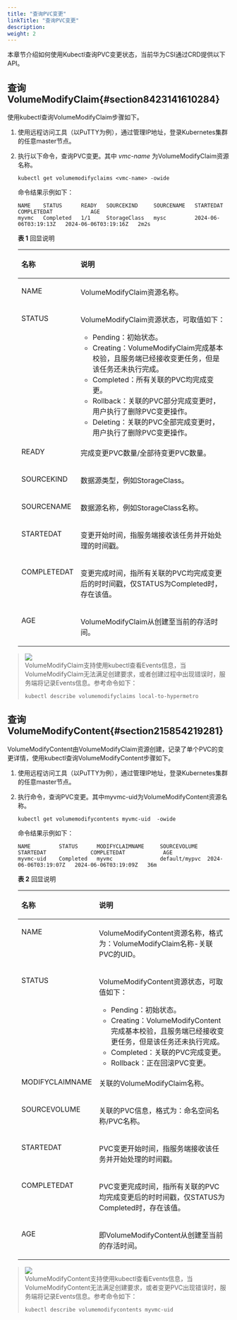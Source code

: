 ```yaml
---
title: "查询PVC变更"
linkTitle: "查询PVC变更"
description: 
weight: 2
---
```


本章节介绍如何使用Kubectl查询PVC变更状态，当前华为CSI通过CRD提供以下API。

## 查询VolumeModifyClaim{#section8423141610284}

使用kubectl查询VolumeModifyClaim步骤如下。

1.  使用远程访问工具（以PuTTY为例），通过管理IP地址，登录Kubernetes集群的任意master节点。
2.  执行以下命令，查询PVC变更。其中  _vmc-name_  为VolumeModifyClaim资源名称。

    ```
    kubectl get volumemodifyclaims <vmc-name> -owide
    ```

    命令结果示例如下：

    ```
    NAME    STATUS      READY   SOURCEKIND     SOURCENAME   STARTEDAT              COMPLETEDAT            AGE
    myvmc   Completed   1/1     StorageClass   mysc         2024-06-06T03:19:13Z   2024-06-06T03:19:16Z   2m2s
    ```

    **表 1**  回显说明

    <a name="table15212002358"></a>
    <table><thead align="left"><tr id="row1212190113511"><th class="cellrowborder" valign="top" width="17.740000000000002%" id="mcps1.2.3.1.1"><p id="p62126013351"><a name="p62126013351"></a><a name="p62126013351"></a>名称</p>
    </th>
    <th class="cellrowborder" valign="top" width="82.26%" id="mcps1.2.3.1.2"><p id="p521215083520"><a name="p521215083520"></a><a name="p521215083520"></a>说明</p>
    </th>
    </tr>
    </thead>
    <tbody><tr id="row182122006353"><td class="cellrowborder" valign="top" width="17.740000000000002%" headers="mcps1.2.3.1.1 "><p id="p1321219018350"><a name="p1321219018350"></a><a name="p1321219018350"></a>NAME</p>
    </td>
    <td class="cellrowborder" valign="top" width="82.26%" headers="mcps1.2.3.1.2 "><p id="p172121408352"><a name="p172121408352"></a><a name="p172121408352"></a>VolumeModifyClaim资源名称。</p>
    </td>
    </tr>
    <tr id="row621260203510"><td class="cellrowborder" valign="top" width="17.740000000000002%" headers="mcps1.2.3.1.1 "><p id="p102121105357"><a name="p102121105357"></a><a name="p102121105357"></a>STATUS</p>
    </td>
    <td class="cellrowborder" valign="top" width="82.26%" headers="mcps1.2.3.1.2 "><p id="p1121211063514"><a name="p1121211063514"></a><a name="p1121211063514"></a>VolumeModifyClaim资源状态，可取值如下：</p>
    <a name="ul1132773514478"></a><a name="ul1132773514478"></a><ul id="ul1132773514478"><li>Pending：初始状态。</li><li>Creating：VolumeModifyClaim完成基本校验，且服务端已经接收变更任务，但是该任务还未执行完成。</li><li>Completed：所有关联的PVC均完成变更。</li><li>Rollback：关联的PVC部分完成变更时，用户执行了删除PVC变更操作。</li><li>Deleting：关联的PVC全部完成变更时，用户执行了删除PVC变更操作。</li></ul>
    </td>
    </tr>
    <tr id="row2212101353"><td class="cellrowborder" valign="top" width="17.740000000000002%" headers="mcps1.2.3.1.1 "><p id="p8212409353"><a name="p8212409353"></a><a name="p8212409353"></a>READY</p>
    </td>
    <td class="cellrowborder" valign="top" width="82.26%" headers="mcps1.2.3.1.2 "><p id="p1221220193511"><a name="p1221220193511"></a><a name="p1221220193511"></a>完成变更PVC数量/全部待变更PVC数量。</p>
    </td>
    </tr>
    <tr id="row1421300183510"><td class="cellrowborder" valign="top" width="17.740000000000002%" headers="mcps1.2.3.1.1 "><p id="p16213190103516"><a name="p16213190103516"></a><a name="p16213190103516"></a>SOURCEKIND</p>
    </td>
    <td class="cellrowborder" valign="top" width="82.26%" headers="mcps1.2.3.1.2 "><p id="p52136013518"><a name="p52136013518"></a><a name="p52136013518"></a>数据源类型，例如StorageClass。</p>
    </td>
    </tr>
    <tr id="row20585173813548"><td class="cellrowborder" valign="top" width="17.740000000000002%" headers="mcps1.2.3.1.1 "><p id="p65857385540"><a name="p65857385540"></a><a name="p65857385540"></a>SOURCENAME</p>
    </td>
    <td class="cellrowborder" valign="top" width="82.26%" headers="mcps1.2.3.1.2 "><p id="p11585123815543"><a name="p11585123815543"></a><a name="p11585123815543"></a>数据源名称，例如StorageClass名称。</p>
    </td>
    </tr>
    <tr id="row5936134120543"><td class="cellrowborder" valign="top" width="17.740000000000002%" headers="mcps1.2.3.1.1 "><p id="p4936941165417"><a name="p4936941165417"></a><a name="p4936941165417"></a>STARTEDAT</p>
    </td>
    <td class="cellrowborder" valign="top" width="82.26%" headers="mcps1.2.3.1.2 "><p id="p1493624120545"><a name="p1493624120545"></a><a name="p1493624120545"></a>变更开始时间，指服务端接收该任务并开始处理的时间戳。</p>
    </td>
    </tr>
    <tr id="row1410514475419"><td class="cellrowborder" valign="top" width="17.740000000000002%" headers="mcps1.2.3.1.1 "><p id="p9106944135414"><a name="p9106944135414"></a><a name="p9106944135414"></a>COMPLETEDAT</p>
    </td>
    <td class="cellrowborder" valign="top" width="82.26%" headers="mcps1.2.3.1.2 "><p id="p910664414546"><a name="p910664414546"></a><a name="p910664414546"></a>变更完成时间，指所有关联的PVC均完成变更后的时时间戳，仅STATUS为Completed时，存在该值。</p>
    </td>
    </tr>
    <tr id="row203380055616"><td class="cellrowborder" valign="top" width="17.740000000000002%" headers="mcps1.2.3.1.1 "><p id="p8797114560"><a name="p8797114560"></a><a name="p8797114560"></a>AGE</p>
    </td>
    <td class="cellrowborder" valign="top" width="82.26%" headers="mcps1.2.3.1.2 "><p id="p1033919020567"><a name="p1033919020567"></a><a name="p1033919020567"></a>VolumeModifyClaim从创建至当前的存活时间。</p>
    </td>
    </tr>
    </tbody>
    </table>

>![](/css-docs/public_sys-resources/zh-cn/icon-note.gif)  
>VolumeModifyClaim支持使用kubectl查看Events信息，当VolumeModifyClaim无法满足创建要求，或者创建过程中出现错误时，服务端将记录Events信息。参考命令如下：
>```
>kubectl describe volumemodifyclaims local-to-hypermetro 
>```

## 查询VolumeModifyContent{#section215854219281}

VolumeModifyContent由VolumeModifyClaim资源创建，记录了单个PVC的变更详情，使用kubectl查询VolumeModifyContent步骤如下。

1.  使用远程访问工具（以PuTTY为例），通过管理IP地址，登录Kubernetes集群的任意master节点。
2.  执行命令，查询PVC变更。其中myvmc-uid为VolumeModifyContent资源名称。

    ```
    kubectl get volumemodifycontents myvmc-uid  -owide
    ```

    命令结果示例如下：

    ```
    NAME         STATUS      MODIFYCLAIMNAME     SOURCEVOLUME   STARTEDAT              COMPLETEDAT            AGE
    myvmc-uid    Completed   myvmc               default/mypvc  2024-06-06T03:19:07Z   2024-06-06T03:19:09Z   36m
    ```

    **表 2**  回显说明

    <a name="table410118315599"></a>
    <table><thead align="left"><tr id="row2010116313592"><th class="cellrowborder" valign="top" width="17.740000000000002%" id="mcps1.2.3.1.1"><p id="p8102153145912"><a name="p8102153145912"></a><a name="p8102153145912"></a>名称</p>
    </th>
    <th class="cellrowborder" valign="top" width="82.26%" id="mcps1.2.3.1.2"><p id="p111026317599"><a name="p111026317599"></a><a name="p111026317599"></a>说明</p>
    </th>
    </tr>
    </thead>
    <tbody><tr id="row4102203155914"><td class="cellrowborder" valign="top" width="17.740000000000002%" headers="mcps1.2.3.1.1 "><p id="p151022315915"><a name="p151022315915"></a><a name="p151022315915"></a>NAME</p>
    </td>
    <td class="cellrowborder" valign="top" width="82.26%" headers="mcps1.2.3.1.2 "><p id="p1910216317597"><a name="p1910216317597"></a><a name="p1910216317597"></a>VolumeModifyContent资源名称，格式为：VolumeModifyClaim名称-关联PVC的UID。</p>
    </td>
    </tr>
    <tr id="row5102133165919"><td class="cellrowborder" valign="top" width="17.740000000000002%" headers="mcps1.2.3.1.1 "><p id="p1710233175911"><a name="p1710233175911"></a><a name="p1710233175911"></a>STATUS</p>
    </td>
    <td class="cellrowborder" valign="top" width="82.26%" headers="mcps1.2.3.1.2 "><p id="p610220365916"><a name="p610220365916"></a><a name="p610220365916"></a>VolumeModifyContent资源状态，可取值如下：</p>
    <a name="ul710223125912"></a><a name="ul710223125912"></a><ul id="ul710223125912"><li>Pending：初始状态。</li><li>Creating：VolumeModifyContent完成基本校验，且服务端已经接收变更任务，但是该任务还未执行完成。</li><li>Completed：关联的PVC完成变更。</li><li>Rollback：正在回滚PVC变更。</li></ul>
    </td>
    </tr>
    <tr id="row6102193175915"><td class="cellrowborder" valign="top" width="17.740000000000002%" headers="mcps1.2.3.1.1 "><p id="p1610212345919"><a name="p1610212345919"></a><a name="p1610212345919"></a>MODIFYCLAIMNAME</p>
    </td>
    <td class="cellrowborder" valign="top" width="82.26%" headers="mcps1.2.3.1.2 "><p id="p910219314597"><a name="p910219314597"></a><a name="p910219314597"></a>关联的VolumeModifyClaim名称。</p>
    </td>
    </tr>
    <tr id="row1810220311598"><td class="cellrowborder" valign="top" width="17.740000000000002%" headers="mcps1.2.3.1.1 "><p id="p410217312596"><a name="p410217312596"></a><a name="p410217312596"></a>SOURCEVOLUME</p>
    </td>
    <td class="cellrowborder" valign="top" width="82.26%" headers="mcps1.2.3.1.2 "><p id="p61021731593"><a name="p61021731593"></a><a name="p61021731593"></a>关联的PVC信息，格式为：命名空间名称/PVC名称。</p>
    </td>
    </tr>
    <tr id="row101021033597"><td class="cellrowborder" valign="top" width="17.740000000000002%" headers="mcps1.2.3.1.1 "><p id="p1110214314598"><a name="p1110214314598"></a><a name="p1110214314598"></a>STARTEDAT</p>
    </td>
    <td class="cellrowborder" valign="top" width="82.26%" headers="mcps1.2.3.1.2 "><p id="p61023395918"><a name="p61023395918"></a><a name="p61023395918"></a>PVC变更开始时间，指服务端接收该任务并开始处理的时间戳。</p>
    </td>
    </tr>
    <tr id="row1310214345917"><td class="cellrowborder" valign="top" width="17.740000000000002%" headers="mcps1.2.3.1.1 "><p id="p81021319598"><a name="p81021319598"></a><a name="p81021319598"></a>COMPLETEDAT</p>
    </td>
    <td class="cellrowborder" valign="top" width="82.26%" headers="mcps1.2.3.1.2 "><p id="p16102193165912"><a name="p16102193165912"></a><a name="p16102193165912"></a>PVC变更完成时间，指所有关联的PVC均完成变更后的时时间戳，仅STATUS为Completed时，存在该值。</p>
    </td>
    </tr>
    <tr id="row10102193195915"><td class="cellrowborder" valign="top" width="17.740000000000002%" headers="mcps1.2.3.1.1 "><p id="p010212395912"><a name="p010212395912"></a><a name="p010212395912"></a>AGE</p>
    </td>
    <td class="cellrowborder" valign="top" width="82.26%" headers="mcps1.2.3.1.2 "><p id="p1810211375912"><a name="p1810211375912"></a><a name="p1810211375912"></a>即VolumeModifyContent从创建至当前的存活时间。</p>
    </td>
    </tr>
    </tbody>
    </table>

>![](/css-docs/public_sys-resources/zh-cn/icon-note.gif)  
>VolumeModifyContent支持使用kubectl查看Events信息，当VolumeModifyContent无法满足创建要求，或者变更PVC出现错误时，服务端将记录Events信息。参考命令如下：
>```
>kubectl describe volumemodifycontents myvmc-uid
>```

